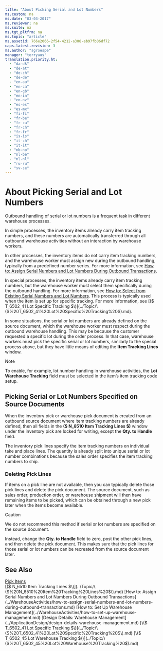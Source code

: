 ```yaml
---
title: "About Picking Serial and Lot Numbers"
ms.custom: na
ms.date: "03-03-2017"
ms.reviewer: na
ms.suite: na
ms.tgt_pltfrm: na
ms.topic: "article"
ms.assetid: 766e2066-2f54-4212-a308-eb97fb06df72
caps.latest.revision: 3
ms.author: "sgroespe"
manager: "terryaus"
translation.priority.ht: 
  - "da-dk"
  - "de-at"
  - "de-ch"
  - "de-de"
  - "en-au"
  - "en-ca"
  - "en-gb"
  - "en-in"
  - "en-nz"
  - "es-es"
  - "es-mx"
  - "fi-fi"
  - "fr-be"
  - "fr-ca"
  - "fr-ch"
  - "fr-fr"
  - "is-is"
  - "it-ch"
  - "it-it"
  - "nb-no"
  - "nl-be"
  - "nl-nl"
  - "ru-ru"
  - "sv-se"
---
```

# About Picking Serial and Lot Numbers
Outbound handling of serial or lot numbers is a frequent task in different warehouse processes.  
  
 In simple processes, the inventory items already carry item tracking numbers, and these numbers are automatically transferred through all outbound warehouse activities without an interaction by warehouse workers.  
  
 In other processes, the inventory items do not carry item tracking numbers, and the warehouse worker must assign new during the outbound handling, typically from a predefined number series. For more information, see [How to: Assign Serial Numbers and Lot Numbers During Outbound Transactions](../WarehouseActivities/how-to-assign-serial-numbers-and-lot-numbers-during-outbound-transactions.md).  
  
 In special processes, the inventory items already carry item tracking numbers, but the warehouse worker must select them specifically during the outbound handling. For more information, see [How to: Select from Existing Serial Numbers and Lot Numbers](../DesignAndEngineering/how-to-select-from-existing-serial-numbers-and-lot-numbers.md). This process is typically used when the item is set up for specific tracking. For more information, see [\($ T\_6502\_41 Lot Specific Tracking $\)](../Topic/\($%20T_6502_41%20Lot%20Specific%20Tracking%20$\).md).  
  
 In some situations, the serial or lot numbers are already defined on the source document, which the warehouse worker must respect during the outbound warehouse handling. This may be because the customer requested a specific lot during the order process. In that case, warehouse workers must pick the specific serial or lot numbers, similarly to the special process above, but they have little means of editing the **Item Tracking Lines** window.  
  
> [!NOTE]  
>  To enable, for example, lot number handling in warehouse activities, the **Lot Warehouse Tracking** field must be selected in the item’s item tracking code setup.  
  
## Picking Serial or Lot Numbers Specified on Source Documents  
 When the inventory pick or warehouse pick document is created from an outbound source document where item tracking numbers are already defined, then all fields in the **\($ N\_6510 Item Tracking Lines $\)** window under the inventory pick are locked for writing, except the **Qty. to Handle** field.  
  
 The inventory pick lines specify the item tracking numbers on individual take and place lines. The quantity is already split into unique serial or lot number combinations because the sales order specifies the item tracking numbers to ship.  
  
### Deleting Pick Lines  
 If items on a pick line are not available, then you can typically delete those pick lines and delete the pick document. The source document, such as sales order, production order, or warehouse shipment will then have remaining items to be picked, which can be obtained through a new pick later when the items become available.  
  
> [!CAUTION]  
>  We do not recommend this method if serial or lot numbers are specified on the source document.  
  
 Instead, change the **Qty. to Handle** field to zero, post the other pick lines, and then delete the pick document. This makes sure that the pick lines for those serial or lot numbers can be recreated from the source document later.  
  
## See Also  
 [Pick Items](../WarehouseActivities/pick-items.md)   
 [\($ N\_6510 Item Tracking Lines $\)](../Topic/\($%20N_6510%20Item%20Tracking%20Lines%20$\).md)   
 [How to: Assign Serial Numbers and Lot Numbers During Outbound Transactions](../WarehouseActivities/how-to-assign-serial-numbers-and-lot-numbers-during-outbound-transactions.md)   
 [How to: Set Up Warehouse Management](../WarehouseActivities/how-to-set-up-warehouse-management.md)   
 [Design Details: Warehouse Management](../ApplicationDesign/design-details-warehouse-management.md)   
 [\($ T\_6502\_41 Lot Specific Tracking $\)](../Topic/\($%20T_6502_41%20Lot%20Specific%20Tracking%20$\).md)   
 [\($ T\_6502\_45 Lot Warehouse Tracking $\)](../Topic/\($%20T_6502_45%20Lot%20Warehouse%20Tracking%20$\).md)